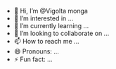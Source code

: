 - 👋 Hi, I’m @Vigolta monga
- 👀 I’m interested in ...
- 🌱 I’m currently learning ...
- 💞️ I’m looking to collaborate on ...
- 📫 How to reach me ...
- 😄 Pronouns: ...
- ⚡ Fun fact: ...

<!---
Vigolta/Vigolta is a ✨ special ✨ repository because its `README.md` (this file) appears on your GitHub profile.
You can click the Preview link to take a look at your changes.
--->
